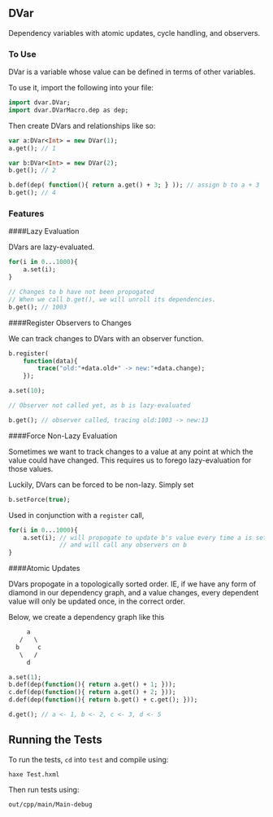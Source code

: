 ## DVar

Dependency variables with atomic updates, cycle handling, and observers.

### To Use

DVar is a variable whose value can be defined in terms of other variables.

To use it, import the following into your file:

```haxe
import dvar.DVar;
import dvar.DVarMacro.dep as dep;
```

Then create DVars and relationships like so:

```haxe
var a:DVar<Int> = new DVar(1);
a.get(); // 1

var b:DVar<Int> = new DVar(2);
b.get(); // 2

b.def(dep( function(){ return a.get() + 3; } )); // assign b to a + 3
b.get(); // 4
```

### Features

####Lazy Evaluation

DVars are lazy-evaluated.

```haxe
for(i in 0...1000){
	a.set(i);
}

// Changes to b have not been propogated
// When we call b.get(), we will unroll its dependencies.
b.get(); // 1003
```

####Register Observers to Changes

We can track changes to DVars with an observer function.

```haxe
b.register(
	function(data){
		trace("old:"+data.old+" -> new:"+data.change);
	});

a.set(10);

// Observer not called yet, as b is lazy-evaluated

b.get(); // observer called, tracing old:1003 -> new:13
```

####Force Non-Lazy Evaluation

Sometimes we want to track changes to a value at any point at which
the value could have changed. This requires us to forego lazy-evaluation
for those values.

Luckily, DVars can be forced to be non-lazy. Simply set

```haxe
b.setForce(true);
```

Used in conjunction with a `register` call,

```haxe
for(i in 0...1000){
	a.set(i); // will propogate to update b's value every time a is set,
			  // and will call any observers on b
}
```

####Atomic Updates

DVars propogate in a topologically sorted order. IE, if we have any form of
diamond in our dependency graph, and a value changes, every dependent value will
only be updated once, in the correct order.

Below, we create a dependency graph like this

```haxe
     a
   /   \
  b     c
   \   /
     d
```

```haxe
a.set(1);
b.def(dep(function(){ return a.get() + 1; }));
c.def(dep(function(){ return a.get() + 2; }));
d.def(dep(function(){ return b.get() + c.get(); }));

d.get(); // a <- 1, b <- 2, c <- 3, d <- 5
```

## Running the Tests

To run the tests, `cd` into `test` and compile using:

`haxe Test.hxml`

Then run tests using:

`out/cpp/main/Main-debug`
